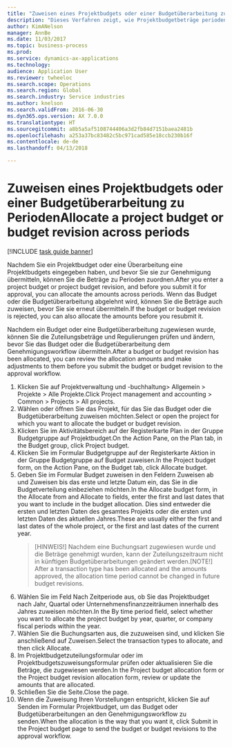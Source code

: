 ```yaml
--- 
title: "Zuweisen eines Projektbudgets oder einer Budgetüberarbeitung zu Perioden"
description: "Dieses Verfahren zeigt, wie Projektbudgetbeträge periodenübergreifend zugewiesen werden."
author: KimANelson
manager: AnnBe
ms.date: 11/03/2017
ms.topic: business-process
ms.prod: 
ms.service: dynamics-ax-applications
ms.technology: 
audience: Application User
ms.reviewer: twheeloc
ms.search.scope: Operations
ms.search.region: Global
ms.search.industry: Service industries
ms.author: knelson
ms.search.validFrom: 2016-06-30
ms.dyn365.ops.version: AX 7.0.0
ms.translationtype: HT
ms.sourcegitcommit: a8b5a5af5108744406a3d2fb84d7151baea2481b
ms.openlocfilehash: a253a37bc83482c5bc971cad585e18ccb230b16f
ms.contentlocale: de-de
ms.lasthandoff: 04/13/2018

---
```

# <a name="allocate-a-project-budget-or-budget-revision-across-periods"></a><span data-ttu-id="cee38-103">Zuweisen eines Projektbudgets oder einer Budgetüberarbeitung zu Perioden</span><span class="sxs-lookup"><span data-stu-id="cee38-103">Allocate a project budget or budget revision across periods</span></span>

[!INCLUDE [task guide banner](../../includes/task-guide-banner.md)]

<span data-ttu-id="cee38-104"> Nachdem Sie ein Projektbudget oder eine Überarbeitung eine Projektbudgets eingegeben haben, und bevor Sie sie zur Genehmigung übermitteln, können Sie die Beträge zu Perioden zuordnen.</span><span class="sxs-lookup"><span data-stu-id="cee38-104">After you enter a project budget or project budget revision, and before you submit it for approval, you can allocate the amounts across periods.</span></span> <span data-ttu-id="cee38-105">Wenn das Budget oder die Budgetüberarbeitung abgelehnt wird, können Sie die Beträge auch zuweisen, bevor Sie sie erneut übermitteln.</span><span class="sxs-lookup"><span data-stu-id="cee38-105">If the budget or budget revision is rejected, you can also allocate the amounts before you resubmit it.</span></span> 

<span data-ttu-id="cee38-106">Nachdem ein Budget oder eine Budgetüberarbeitung zugewiesen wurde, können Sie die Zuteilungsbeträge und Regulierungen prüfen und ändern, bevor Sie das Budget oder die Budgetüberarbeitung dem Genehmigungsworkflow übermitteln.</span><span class="sxs-lookup"><span data-stu-id="cee38-106">After a budget or budget revision has been allocated, you can review the allocation amounts and make adjustments to them before you submit the budget or budget revision to the approval workflow.</span></span> 

1. <span data-ttu-id="cee38-107">Klicken Sie auf Projektverwaltung und -buchhaltung> Allgemein > Projekte > Alle Projekte.</span><span class="sxs-lookup"><span data-stu-id="cee38-107">Click Project management and accounting > Common > Projects > All projects.</span></span> 
2. <span data-ttu-id="cee38-108">Wählen oder öffnen Sie das Projekt, für das Sie das Budget oder die Budgetüberarbeitung zuweisen möchten.</span><span class="sxs-lookup"><span data-stu-id="cee38-108">Select or open the project for which you want to allocate the budget or budget revision.</span></span> 
3. <span data-ttu-id="cee38-109">Klicken Sie im Aktivitätsbereich auf der Registerkarte Plan in der Gruppe Budgetgruppe auf Projektbudget.</span><span class="sxs-lookup"><span data-stu-id="cee38-109">On the Action Pane, on the Plan tab, in the Budget group, click Project budget.</span></span> 
4. <span data-ttu-id="cee38-110">Klicken Sie im Formular Budgetgruppe auf der Registerkarte Aktion in der Gruppe Budgetgruppe auf Budget zuweisen.</span><span class="sxs-lookup"><span data-stu-id="cee38-110">In the Project budget form, on the Action Pane, on the Budget tab, click Allocate budget.</span></span> 
5. <span data-ttu-id="cee38-111">Geben Sie im Formular Budget zuweisen in den Feldern Zuweisen ab und Zuweisen bis das erste und letzte Datum ein, das Sie in die Budgetverteilung einbeziehen möchten.</span><span class="sxs-lookup"><span data-stu-id="cee38-111">In the Allocate budget form, in the Allocate from and Allocate to fields, enter the first and last dates that you want to include in the budget allocation.</span></span> <span data-ttu-id="cee38-112">Dies sind entweder die ersten und letzten Daten des gesamtes Projekts oder die ersten und letzten Daten des aktuellen Jahres.</span><span class="sxs-lookup"><span data-stu-id="cee38-112">These are usually either the first and last dates of the whole project, or the first and last dates of the current year.</span></span>  
   > <span data-ttu-id="cee38-113">[HINWEIS!] Nachdem eine Buchungsart zugewiesen wurde und die Beträge genehmigt wurden, kann der Zuteilungszeitraum nicht in künftigen Budgetüberarbeitungen geändert werden.</span><span class="sxs-lookup"><span data-stu-id="cee38-113">[NOTE!] After a transaction type has been allocated and the amounts approved, the allocation time period cannot be changed in future budget revisions.</span></span> 
6. <span data-ttu-id="cee38-114">Wählen Sie im Feld Nach Zeitperiode aus, ob Sie das Projektbudget nach Jahr, Quartal oder Unternehmensfinanzzeiträumen innerhalb des Jahres zuweisen möchten.</span><span class="sxs-lookup"><span data-stu-id="cee38-114">In the By time period field, select whether you want to allocate the project budget by year, quarter, or company fiscal periods within the year.</span></span>
7. <span data-ttu-id="cee38-115">Wählen Sie die Buchungsarten aus, die zuzuweisen sind, und klicken Sie anschließend auf Zuweisen.</span><span class="sxs-lookup"><span data-stu-id="cee38-115">Select the transaction types to allocate, and then click Allocate.</span></span> 
8. <span data-ttu-id="cee38-116">Im Projektbudgetzuteilungsformular oder im Projektbudgetszuweisungsformular prüfen oder aktualisieren Sie die Beträge, die zugewiesen werden.</span><span class="sxs-lookup"><span data-stu-id="cee38-116">In the Project budget allocation form or the Project budget revision allocation form, review or update the amounts that are allocated.</span></span> 
9. <span data-ttu-id="cee38-117">Schließen Sie die Seite.</span><span class="sxs-lookup"><span data-stu-id="cee38-117">Close the page.</span></span>
10. <span data-ttu-id="cee38-118">Wenn die Zuweisung Ihren Vorstellungen entspricht, klicken Sie auf Senden im Formular Projektbudget, um das Budget oder Budgetüberarbeitungen an den Genehmigungsworkflow zu senden.</span><span class="sxs-lookup"><span data-stu-id="cee38-118">When the allocation is the way that you want it, click Submit in the Project budget page to send the budget or budget revisions to the approval workflow.</span></span>  




